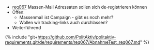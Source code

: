  * [req067](https://github.com/PolitAktiv/politaktiv-requirements/tree/master/de/requirements/req067/req067.md) Massen-Mail Adressaten sollen sich de-registrieren können
  * Offen: 
    * Massenmail ist Campaign - gibt es noch mehr?
    * Wollen wir tracking-links auch durchlassen?
  * Weiterführend

{% include "git+https://github.com/PolitAktiv/politaktiv-requirements.git/de/requirements/req067/AbnahmeTest_req067.md" %} 



  
